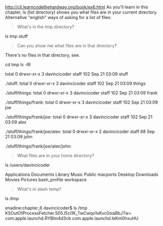 http://cli.learncodethehardway.org/book/ex6.html
As you'll learn in this chapter, ls (list directory) shows you what files are in your current directory.
Alternative "english" ways of asking for a list of files:

>What's in the tmp directory?

ls tmp
stuff

>Can you show me what files are in that directory?

There's no files in that directory, see. 

cd tmp
ls -lR

total 0
drwxr-xr-x  3 davincicoder  staff  102 Sep 21 03:09 stuff

./stuff:
total 0
drwxr-xr-x  3 davincicoder  staff  102 Sep 21 03:09 things

./stuff/things:
total 0
drwxr-xr-x  3 davincicoder  staff  102 Sep 21 03:09 frank

./stuff/things/frank:
total 0
drwxr-xr-x  3 davincicoder  staff  102 Sep 21 03:09 joe

./stuff/things/frank/joe:
total 0
drwxr-xr-x  3 davincicoder  staff  102 Sep 21 03:09 alex

./stuff/things/frank/joe/alex:
total 0
drwxr-xr-x  2 davincicoder  staff  68 Sep 21 03:09 john

./stuff/things/frank/joe/alex/john:



>What files are in your home directory?

ls /users/davincicoder 

Applications Documents    Library      Music        Public       macports
Desktop      Downloads    Movies       Pictures     bash_profile workspace


>What's in slash temp?

ls /tmp 

enadine:chapter_6 davincicoder$ ls /tmp
KSOutOfProcessFetcher.505.I5ci1K_TwCwqo1sKvc0siaBbJTw=
com.apple.launchd.RYBlm4d3cb
com.apple.launchd.leKm0hxuHU


